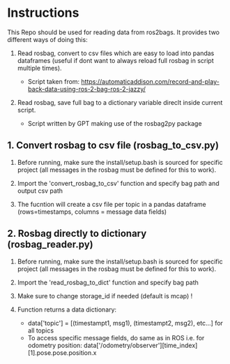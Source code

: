 # Instructions
This Repo should be used for reading data from ros2bags. It provides two different ways of doing this:

1. Read rosbag, convert to csv files which are easy to load into pandas dataframes (useful if dont want to always reload full rosbag in script multiple times).
    - Script taken from: https://automaticaddison.com/record-and-play-back-data-using-ros-2-bag-ros-2-jazzy/

2. Read rosbag, save full bag to a dictionary variable direclt inside current script.
    - Script written by GPT making use of the rosbag2py package
   

## 1. Convert rosbag to csv file (rosbag_to_csv.py)

1. Before running, make sure the install/setup.bash is sourced for specific project (all messages in the rosbag must be defined for this to work).

2. Import the 'convert_rosbag_to_csv' function and specify bag path and output csv path

3. The fucntion will create a csv file per topic in a pandas dataframe (rows=timestamps, columns = message data fields)

## 2. Rosbag directly to dictionary (rosbag_reader.py)

1. Before running, make sure the install/setup.bash is sourced for specific project (all messages in the rosbag must be defined for this to work).

2. Import the 'read_rosbag_to_dict' function and specify bag path

3. Make sure to change storage_id if needed (default is mcap) !

4. Function returns a data dictionary:
    - data['topic'] = [(timestampt1, msg1), (timestampt2, msg2), etc...] for all topics
    - To access specific message fields, do same as in ROS i.e. for odometry position: data['/odometry/observer'][time_index][1].pose.pose.position.x
